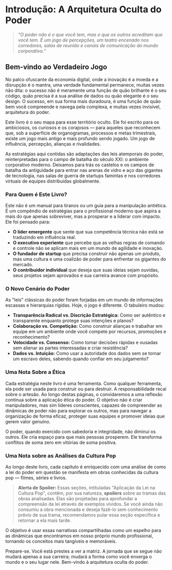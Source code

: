 # Introdução: A Arquitetura Oculta do Poder

> *"O poder não é o que você tem, mas o que os outros acreditam que você tem. É um jogo de percepções, um teatro encenado nos corredores, salas de reunião e canais de comunicação do mundo corporativo."*

## Bem-vindo ao Verdadeiro Jogo

No palco ofuscante da economia digital, onde a inovação é a moeda e a disrupção é o mantra, uma verdade fundamental permanece, muitas vezes não dita: o sucesso não é meramente uma função de quão brilhante é o seu código, quão precisa é a sua análise de dados ou quão elegante é o seu design. O sucesso, em sua forma mais duradoura, é uma função de quão bem você compreende e navega pela complexa, e muitas vezes invisível, arquitetura do poder.

Este livro é o seu mapa para esse território oculto. Ele foi escrito para os ambiciosos, os curiosos e os corajosos — para aqueles que reconhecem que, sob a superfície de organogramas, processos e metas trimestrais, existe um jogo mais antigo e mais profundo sendo jogado. Um jogo de influência, percepção, alianças e rivalidades.

As estratégias aqui contidas são adaptações das leis atemporais do poder, reinterpretadas para o campo de batalha do século XXI: o ambiente corporativo moderno. Deixamos para trás os castelos e os campos de batalha da antiguidade para entrar nas arenas de vidro e aço das gigantes de tecnologia, nas salas de guerra de startups famintas e nos corredores virtuais de equipes distribuídas globalmente.

### Para Quem é Este Livro?

Este não é um manual para tiranos ou um guia para a manipulação antiética. É um compêndio de estratégias para o profissional moderno que aspira a mais do que apenas sobreviver, mas a prosperar e a liderar com impacto. Ele foi pensado para:

-   **O líder emergente** que sente que sua competência técnica não está se traduzindo em influência real.
-   **O executivo experiente** que percebe que as velhas regras de comando e controle não se aplicam mais em um mundo de agilidade e inovação.
-   **O fundador de startup** que precisa construir não apenas um produto, mas uma cultura e uma coalizão de poder para enfrentar os gigantes do mercado.
-   **O contribuidor individual** que deseja que suas ideias sejam ouvidas, seus projetos sejam aprovados e sua carreira avance com propósito.

### O Novo Cenário do Poder

As "leis" clássicas do poder foram forjadas em um mundo de informações escassas e hierarquias rígidas. Hoje, o jogo é diferente. O tabuleiro mudou:

-   **Transparência Radical vs. Discrição Estratégica:** Como ser autêntico e transparente enquanto protege suas intenções e planos?
-   **Colaboração vs. Competição:** Como construir alianças e trabalhar em equipe em um ambiente onde você compete por recursos, promoções e reconhecimento?
-   **Velocidade vs. Consenso:** Como tomar decisões rápidas e ousadas sem alienar as partes interessadas e criar resistência?
-   **Dados vs. Intuição:** Como usar a autoridade dos dados sem se tornar um escravo deles, sabendo quando confiar em seu julgamento?

### Uma Nota Sobre a Ética

Cada estratégia neste livro é uma ferramenta. Como qualquer ferramenta, ela pode ser usada para construir ou para destruir. A responsabilidade recai sobre o artesão. Ao longo destas páginas, o convidaremos a uma reflexão contínua sobre a aplicação ética do poder. O objetivo não é criar manipuladores, mas sim líderes conscientes, capazes de compreender as dinâmicas de poder não para explorar os outros, mas para navegar a organização de forma eficaz, proteger suas equipes e promover ideias que gerem valor genuíno.

O poder, quando exercido com sabedoria e integridade, não diminui os outros. Ele cria espaço para que mais pessoas prosperem. Ele transforma conflitos de soma zero em vitórias de soma positiva.

### Uma Nota sobre as Análises da Cultura Pop

Ao longo deste livro, cada capítulo é enriquecido com uma análise de como a lei do poder em questão se manifesta em obras conhecidas da cultura pop — filmes, séries e livros.

> **Alerta de Spoiler:** Essas seções, intituladas "Aplicação da Lei na Cultura Pop", contêm, por sua natureza, **spoilers** sobre as tramas das obras analisadas. Elas são projetadas para aprofundar a compreensão da lei através de exemplos vívidos. Se você ainda não consumiu a obra mencionada e deseja fazê-lo sem conhecimento prévio de sua trama, recomendamos pular essa seção específica e retornar a ela mais tarde.

O objetivo é usar essas narrativas compartilhadas como um espelho para as dinâmicas que encontramos em nosso próprio mundo profissional, tornando os conceitos mais tangíveis e memoráveis.

Prepare-se. Você está prestes a ver a matriz. A jornada que se segue não mudará apenas a sua carreira; mudará a forma como você enxerga o mundo e o seu lugar nele. Bem-vindo à arquitetura oculta do poder.
